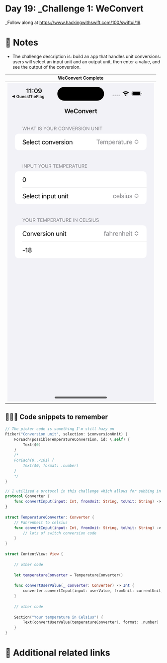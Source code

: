# Day 19: _Challenge 1: WeConvert


_Follow along at https://www.hackingwithswift.com/100/swiftui/19.

# 📒 Notes
- The challenge description is: build an app that handles unit conversions: users will select an input unit and an output unit, then enter a value, and see the output of the conversion.

WeConvert Complete            |
:-------------------------:|
![](../day-019/WeConvert_V01.png)  |


## 👨🏾‍💻 Code snippets to remember

```swift
// The picker code is something I'm still hazy on
Picker("Conversion unit", selection: $conversionUnit) {
    ForEach(possibleTemperatureConversion, id: \.self) {
        Text($0)
    }
    /*
    ForEach(0..<101) {
        Text($0, format: .number)
    }
    */
}
```

```swift
// I utilized a protocol in this challenge which allows for subbing in a different class for the conversion, aka going from temperature to length
protocol Converter {
    func convertInput(input: Int, fromUnit: String, toUnit: String) -> Int
}

struct TemperatureConverter: Converter {
    // Fahrenheit to celsius
    func convertInput(input: Int, fromUnit: String, toUnit: String) -> Int {
        // lots of switch conversion code
    }
}

struct ContentView: View {
    
    // other code

    let temperatureConverter = TemperatureConverter()

    func convertUserValue(_ converter: Converter) -> Int {
        converter.convertInput(input: userValue, fromUnit: currentUnit, toUnit: conversionUnit)
    }

    // other code

    Section("Your temperature in Celsius") {
        Text(convertUserValue(temperatureConverter), format: .number)
    }
}
```

# 🔗 Additional related links
